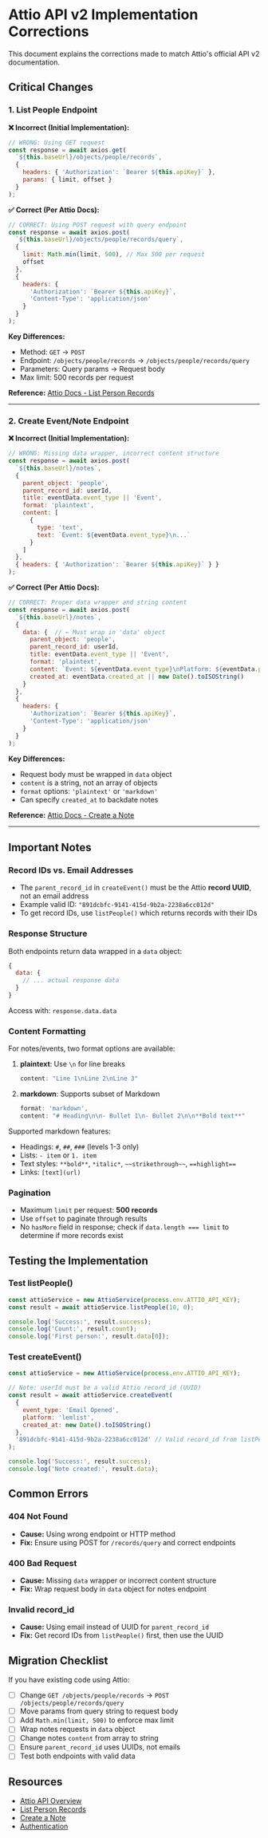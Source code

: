 # Attio API v2 Implementation Corrections

This document explains the corrections made to match Attio's official API v2 documentation.

## Critical Changes

### 1. List People Endpoint

**❌ Incorrect (Initial Implementation):**
```javascript
// WRONG: Using GET request
const response = await axios.get(
  `${this.baseUrl}/objects/people/records`,
  {
    headers: { 'Authorization': `Bearer ${this.apiKey}` },
    params: { limit, offset }
  }
);
```

**✅ Correct (Per Attio Docs):**
```javascript
// CORRECT: Using POST request with query endpoint
const response = await axios.post(
  `${this.baseUrl}/objects/people/records/query`,
  {
    limit: Math.min(limit, 500), // Max 500 per request
    offset
  },
  {
    headers: {
      'Authorization': `Bearer ${this.apiKey}`,
      'Content-Type': 'application/json'
    }
  }
);
```

**Key Differences:**
- Method: `GET` → `POST`
- Endpoint: `/objects/people/records` → `/objects/people/records/query`
- Parameters: Query params → Request body
- Max limit: 500 records per request

**Reference:** [Attio Docs - List Person Records](https://docs.attio.com/rest-api/endpoint-reference/people/list-person-records)

---

### 2. Create Event/Note Endpoint

**❌ Incorrect (Initial Implementation):**
```javascript
// WRONG: Missing data wrapper, incorrect content structure
const response = await axios.post(
  `${this.baseUrl}/notes`,
  {
    parent_object: 'people',
    parent_record_id: userId,
    title: eventData.event_type || 'Event',
    format: 'plaintext',
    content: [
      {
        type: 'text',
        text: `Event: ${eventData.event_type}\n...`
      }
    ]
  },
  { headers: { 'Authorization': `Bearer ${this.apiKey}` } }
);
```

**✅ Correct (Per Attio Docs):**
```javascript
// CORRECT: Proper data wrapper and string content
const response = await axios.post(
  `${this.baseUrl}/notes`,
  {
    data: {  // ← Must wrap in 'data' object
      parent_object: 'people',
      parent_record_id: userId,
      title: eventData.event_type || 'Event',
      format: 'plaintext',
      content: `Event: ${eventData.event_type}\nPlatform: ${eventData.platform}\nTimestamp: ${eventData.created_at}`,  // ← String, not array
      created_at: eventData.created_at || new Date().toISOString()
    }
  },
  {
    headers: {
      'Authorization': `Bearer ${this.apiKey}`,
      'Content-Type': 'application/json'
    }
  }
);
```

**Key Differences:**
- Request body must be wrapped in `data` object
- `content` is a string, not an array of objects
- `format` options: `'plaintext'` or `'markdown'`
- Can specify `created_at` to backdate notes

**Reference:** [Attio Docs - Create a Note](https://docs.attio.com/rest-api/endpoint-reference/notes/create-a-note)

---

## Important Notes

### Record IDs vs. Email Addresses
- The `parent_record_id` in `createEvent()` must be the Attio **record UUID**, not an email address
- Example valid ID: `"891dcbfc-9141-415d-9b2a-2238a6cc012d"`
- To get record IDs, use `listPeople()` which returns records with their IDs

### Response Structure
Both endpoints return data wrapped in a `data` object:

```javascript
{
  data: {
    // ... actual response data
  }
}
```

Access with: `response.data.data`

### Content Formatting
For notes/events, two format options are available:

1. **plaintext**: Use `\n` for line breaks
   ```javascript
   content: "Line 1\nLine 2\nLine 3"
   ```

2. **markdown**: Supports subset of Markdown
   ```javascript
   format: 'markdown',
   content: "# Heading\n\n- Bullet 1\n- Bullet 2\n\n**Bold text**"
   ```

Supported markdown features:
- Headings: `#`, `##`, `###` (levels 1-3 only)
- Lists: `- item` or `1. item`
- Text styles: `**bold**`, `*italic*`, `~~strikethrough~~`, `==highlight==`
- Links: `[text](url)`

### Pagination
- Maximum `limit` per request: **500 records**
- Use `offset` to paginate through results
- No `hasMore` field in response; check if `data.length === limit` to determine if more records exist

## Testing the Implementation

### Test listPeople()
```javascript
const attioService = new AttioService(process.env.ATTIO_API_KEY);
const result = await attioService.listPeople(10, 0);

console.log('Success:', result.success);
console.log('Count:', result.count);
console.log('First person:', result.data[0]);
```

### Test createEvent()
```javascript
const attioService = new AttioService(process.env.ATTIO_API_KEY);

// Note: userId must be a valid Attio record_id (UUID)
const result = await attioService.createEvent(
  {
    event_type: 'Email Opened',
    platform: 'lemlist',
    created_at: new Date().toISOString()
  },
  '891dcbfc-9141-415d-9b2a-2238a6cc012d' // Valid record_id from listPeople()
);

console.log('Success:', result.success);
console.log('Note created:', result.data);
```

## Common Errors

### 404 Not Found
- **Cause:** Using wrong endpoint or HTTP method
- **Fix:** Ensure using POST for `/records/query` and correct endpoints

### 400 Bad Request
- **Cause:** Missing `data` wrapper or incorrect content structure
- **Fix:** Wrap request body in `data` object for notes endpoint

### Invalid record_id
- **Cause:** Using email instead of UUID for `parent_record_id`
- **Fix:** Get record IDs from `listPeople()` first, then use the UUID

## Migration Checklist

If you have existing code using Attio:

- [ ] Change `GET /objects/people/records` → `POST /objects/people/records/query`
- [ ] Move params from query string to request body
- [ ] Add `Math.min(limit, 500)` to enforce max limit
- [ ] Wrap notes requests in `data` object
- [ ] Change notes `content` from array to string
- [ ] Ensure `parent_record_id` uses UUIDs, not emails
- [ ] Test both endpoints with valid data

## Resources

- [Attio API Overview](https://docs.attio.com/rest-api/overview)
- [List Person Records](https://docs.attio.com/rest-api/endpoint-reference/people/list-person-records)
- [Create a Note](https://docs.attio.com/rest-api/endpoint-reference/notes/create-a-note)
- [Authentication](https://docs.attio.com/rest-api/authentication)
